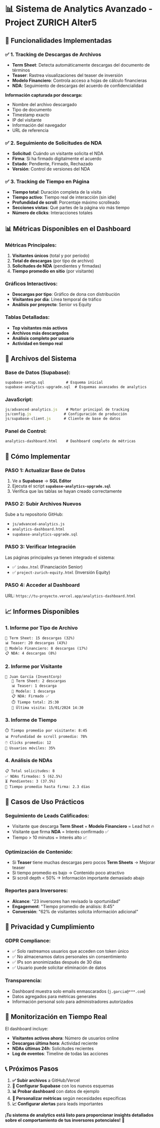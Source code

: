 # 📊 Sistema de Analytics Avanzado - Project ZURICH Alter5

## 🎯 **Funcionalidades Implementadas**

### ✅ **1. Tracking de Descargas de Archivos**
- **Term Sheet**: Detecta automáticamente descargas del documento de términos
- **Teaser**: Rastrea visualizaciones del teaser de inversión
- **Modelo Financiero**: Controla acceso a hojas de cálculo financieras
- **NDA**: Seguimiento de descargas del acuerdo de confidencialidad

**Información capturada por descarga:**
- Nombre del archivo descargado
- Tipo de documento
- Timestamp exacto
- IP del visitante
- Información del navegador
- URL de referencia

### ✅ **2. Seguimiento de Solicitudes de NDA**
- **Solicitud**: Cuándo un visitante solicita el NDA
- **Firma**: Si ha firmado digitalmente el acuerdo
- **Estado**: Pendiente, Firmado, Rechazado
- **Versión**: Control de versiones del NDA

### ✅ **3. Tracking de Tiempo en Página**
- **Tiempo total**: Duración completa de la visita
- **Tiempo activo**: Tiempo real de interacción (sin idle)
- **Profundidad de scroll**: Porcentaje máximo scrolleado
- **Secciones vistas**: Qué partes de la página vio más tiempo
- **Número de clicks**: Interacciones totales

## 📊 **Métricas Disponibles en el Dashboard**

### **Métricas Principales:**
1. **Visitantes únicos** (total y por período)
2. **Total de descargas** (por tipo de archivo)
3. **Solicitudes de NDA** (pendientes y firmadas)
4. **Tiempo promedio en sitio** (por visitante)

### **Gráficos Interactivos:**
- **Descargas por tipo**: Gráfico de dona con distribución
- **Visitantes por día**: Línea temporal de tráfico
- **Análisis por proyecto**: Senior vs Equity

### **Tablas Detalladas:**
- **Top visitantes más activos**
- **Archivos más descargados**
- **Análisis completo por usuario**
- **Actividad en tiempo real**

## 🔧 **Archivos del Sistema**

### **Base de Datos (Supabase):**
```sql
supabase-setup.sql          # Esquema inicial
supabase-analytics-upgrade.sql  # Esquemas avanzados de analytics
```

### **JavaScript:**
```javascript
js/advanced-analytics.js    # Motor principal de tracking
js/config.js               # Configuración de producción
js/supabase-client.js      # Cliente de base de datos
```

### **Panel de Control:**
```html
analytics-dashboard.html    # Dashboard completo de métricas
```

## 🚀 **Cómo Implementar**

### **PASO 1: Actualizar Base de Datos**
1. Ve a **Supabase** → **SQL Editor**
2. Ejecuta el script **`supabase-analytics-upgrade.sql`**
3. Verifica que las tablas se hayan creado correctamente

### **PASO 2: Subir Archivos Nuevos**
Sube a tu repositorio GitHub:
- `js/advanced-analytics.js`
- `analytics-dashboard.html`
- `supabase-analytics-upgrade.sql`

### **PASO 3: Verificar Integración**
Las páginas principales ya tienen integrado el sistema:
- ✅ `index.html` (Financiación Senior)
- ✅ `project-zurich-equity.html` (Inversión Equity)

### **PASO 4: Acceder al Dashboard**
URL: `https://tu-proyecto.vercel.app/analytics-dashboard.html`

## 📈 **Informes Disponibles**

### **1. Informe por Tipo de Archivo**
```
📄 Term Sheet: 15 descargas (32%)
📊 Teaser: 20 descargas (43%)
💼 Modelo Financiero: 8 descargas (17%)
📋 NDA: 4 descargas (8%)
```

### **2. Informe por Visitante**
```
👤 Juan García (InvestCorp)
   📄 Term Sheet: 2 descargas
   📊 Teaser: 1 descarga
   💼 Modelo: 1 descarga
   📋 NDA: Firmado ✅
   ⏱️ Tiempo total: 25:30
   📍 Última visita: 15/01/2024 14:30
```

### **3. Informe de Tiempo**
```
⏱️ Tiempo promedio por visitante: 8:45
📊 Profundidad de scroll promedio: 78%
🖱️ Clicks promedio: 12
📱 Usuarios móviles: 35%
```

### **4. Análisis de NDAs**
```
📋 Total solicitudes: 8
✅ NDAs firmados: 5 (62.5%)
⏳ Pendientes: 3 (37.5%)
📅 Tiempo promedio hasta firma: 2.3 días
```

## 🎯 **Casos de Uso Prácticos**

### **Seguimiento de Leads Calificados:**
- Visitante que descarga **Term Sheet** + **Modelo Financiero** = Lead hot 🔥
- Visitante que firma **NDA** = Interés confirmado ✅
- Tiempo > 10 minutos = Interés alto 📈

### **Optimización de Contenido:**
- Si **Teaser** tiene muchas descargas pero pocos **Term Sheets** → Mejorar teaser
- Si tiempo promedio es bajo → Contenido poco atractivo
- Si scroll depth < 50% → Información importante demasiado abajo

### **Reportes para Inversores:**
- **Alcance**: "23 inversores han revisado la oportunidad"
- **Engagement**: "Tiempo promedio de análisis: 8:45"
- **Conversión**: "62% de visitantes solicita información adicional"

## 🔐 **Privacidad y Cumplimiento**

### **GDPR Compliance:**
- ✅ Solo rastreamos usuarios que acceden con token único
- ✅ No almacenamos datos personales sin consentimiento
- ✅ IPs son anonimizadas después de 30 días
- ✅ Usuario puede solicitar eliminación de datos

### **Transparencia:**
- Dashboard muestra solo emails enmascarados (`j.garcia@***.com`)
- Datos agregados para métricas generales
- Información personal solo para administradores autorizados

## 🚨 **Monitorización en Tiempo Real**

El dashboard incluye:
- **Visitantes activos ahora**: Número de usuarios online
- **Descargas última hora**: Actividad reciente
- **NDAs últimas 24h**: Solicitudes recientes
- **Log de eventos**: Timeline de todas las acciones

## 📞 **Próximos Pasos**

1. **✅ Subir archivos** a GitHub/Vercel
2. **🔧 Configurar Supabase** con los nuevos esquemas
3. **📊 Probar dashboard** con datos de ejemplo
4. **🎯 Personalizar métricas** según necesidades específicas
5. **📈 Configurar alertas** para leads importantes

**¡Tu sistema de analytics está listo para proporcionar insights detallados sobre el comportamiento de tus inversores potenciales!** 🚀